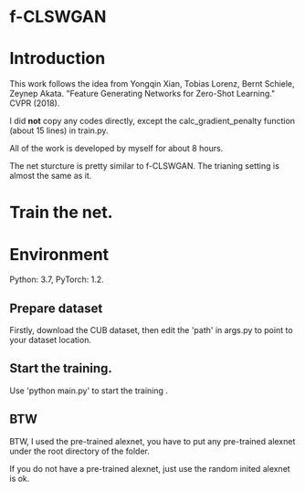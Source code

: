 # f-CLSWGAN

# Introduction

This work follows the idea from Yongqin Xian, Tobias Lorenz, Bernt Schiele, Zeynep Akata. "Feature Generating Networks for Zero-Shot Learning." CVPR (2018). 

I did **not** copy any codes directly, except the calc_gradient_penalty function (about 15 lines) in train.py.

All of the work is developed by myself for about 8 hours.

The net sturcture is pretty similar to f-CLSWGAN. The trianing setting is almost the same as it.

# Train the net.

# Environment

Python: 3.7,
PyTorch: 1.2.

## Prepare dataset

Firstly, download the CUB dataset, then edit the 'path' in args.py to point to your dataset location.

## Start the training.

Use 'python main.py' to start the training .

## BTW

BTW, I used the pre-trained alexnet, you have to put any pre-trained alexnet under the root directory of the folder.

If you do not have a pre-trained alexnet, just use the random inited alexnet is ok.
